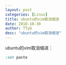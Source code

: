 ```yaml
---
layout: post
categories: [Linux]
title: ubuntu的vim取消缩进
date: 2018-10-30
author: TTyb
desc: "ubuntu的vim取消缩进"
---
```


ubuntu的vim取消缩进：

~~~ruby
:set paste 
~~~